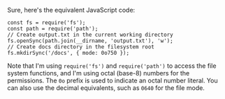 Sure, here's the equivalent JavaScript code:
```
const fs = require('fs');
const path = require('path');
// Create output.txt in the current working directory
fs.openSync(path.join(__dirname, 'output.txt'), 'w');
// Create docs directory in the filesystem root
fs.mkdirSync('/docs', { mode: 0o750 });
```
Note that I'm using `require('fs')` and `require('path')` to access the file system functions, and I'm using octal (base-8) numbers for the permissions. The `0o` prefix is used to indicate an octal number literal. You can also use the decimal equivalents, such as `0640` for the file mode.

